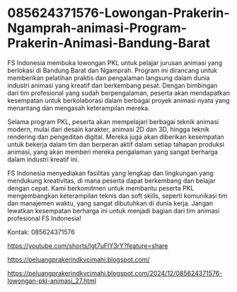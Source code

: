 # 085624371576-Lowongan-Prakerin-Ngamprah-animasi-Program-Prakerin-Animasi-Bandung-Barat
FS Indonesia membuka lowongan PKL untuk pelajar jurusan animasi yang berlokasi di Bandung Barat dan Ngamprah. Program ini dirancang untuk memberikan pelatihan praktis dan pengalaman langsung dalam dunia industri animasi yang kreatif dan berkembang pesat. Dengan bimbingan dari tim profesional yang sudah berpengalaman, peserta akan mendapatkan kesempatan untuk berkolaborasi dalam berbagai proyek animasi nyata yang menantang dan mengasah keterampilan mereka.  

Selama program PKL, peserta akan mempelajari berbagai teknik animasi modern, mulai dari desain karakter, animasi 2D dan 3D, hingga teknik rendering dan pengeditan digital. Mereka juga akan diberikan kesempatan untuk bekerja dalam tim dan berperan aktif dalam setiap tahapan produksi animasi, yang akan memberi mereka pengalaman yang sangat berharga dalam industri kreatif ini.  

FS Indonesia menyediakan fasilitas yang lengkap dan lingkungan yang mendukung kreativitas, di mana peserta dapat berkembang dan belajar dengan cepat. Kami berkomitmen untuk membantu peserta PKL mengembangkan keterampilan teknis dan soft skills, seperti komunikasi tim dan manajemen waktu, yang sangat dibutuhkan di dunia kerja. Jangan lewatkan kesempatan berharga ini untuk menjadi bagian dari tim animasi profesional FS Indonesia!

Kontak:
085624371576

https://youtube.com/shorts/lgt7uFlY3rY?feature=share

https://peluangprakerindkvcimahi.blogspot.com/

https://peluangprakerindkvcimahi.blogspot.com/2024/12/085624371576-lowongan-pkl-animasi_27.html
